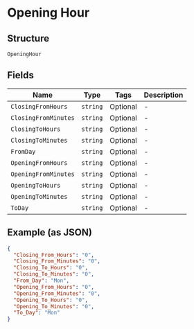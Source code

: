 
# Opening Hour

## Structure

`OpeningHour`

## Fields

| Name | Type | Tags | Description |
|  --- | --- | --- | --- |
| `ClosingFromHours` | `string` | Optional | - |
| `ClosingFromMinutes` | `string` | Optional | - |
| `ClosingToHours` | `string` | Optional | - |
| `ClosingToMinutes` | `string` | Optional | - |
| `FromDay` | `string` | Optional | - |
| `OpeningFromHours` | `string` | Optional | - |
| `OpeningFromMinutes` | `string` | Optional | - |
| `OpeningToHours` | `string` | Optional | - |
| `OpeningToMinutes` | `string` | Optional | - |
| `ToDay` | `string` | Optional | - |

## Example (as JSON)

```json
{
  "Closing_From_Hours": "0",
  "Closing_From_Minutes": "0",
  "Closing_To_Hours": "0",
  "Closing_To_Minutes": "0",
  "From_Day": "Mon",
  "Opening_From_Hours": "0",
  "Opening_From_Minutes": "0",
  "Opening_To_Hours": "0",
  "Opening_To_Minutes": "0",
  "To_Day": "Mon"
}
```

